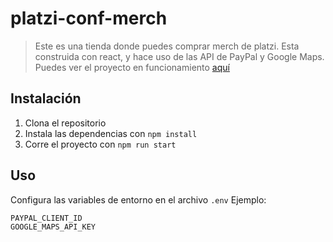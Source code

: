 # platzi-conf-merch

> Este es una tienda donde puedes comprar merch de platzi. Esta construida con react, y hace uso de las API de PayPal y Google Maps.
> Puedes ver el proyecto en funcionamiento [aquí](https://platzi-conf-merch-blue.vercel.app/)

## Instalación
1. Clona el repositorio
2. Instala las dependencias con `npm install`
3. Corre el proyecto con `npm run start`

## Uso
Configura las variables de entorno en el archivo `.env`
Ejemplo:
```
PAYPAL_CLIENT_ID
GOOGLE_MAPS_API_KEY
```
